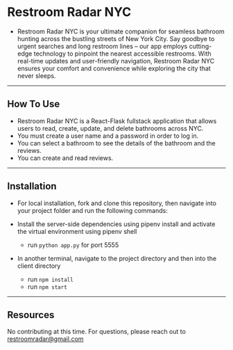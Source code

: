 # Restroom Radar NYC
- Restroom Radar NYC is your ultimate companion for seamless bathroom hunting across the bustling streets of New York City. Say goodbye to urgent searches and long restroom lines – our app employs cutting-edge technology to pinpoint the nearest accessible restrooms. With real-time updates and user-friendly navigation, Restroom Radar NYC ensures your comfort and convenience while exploring the city that never sleeps.

---

## How To Use

- Restroom Radar NYC is a React-Flask fullstack application that allows users to read, create, update, and delete bathrooms across NYC. 
- You must create a user name and a password in order to log in. 
- You can select a bathroom to see the details of the bathroom and the reviews.
- You can create and read reviews. 

---

## Installation

- For local installation, fork and clone this repository, then navigate into your project folder and run the following commands:

- Install the server-side dependencies using pipenv install and activate the virtual environment using pipenv shell
    - run `python app.py` for port 5555

- In another terminal, navigate to the project directory and then into the client directory
    - run `npm install`
    - run `npm start`

---

## Resources
No contributing at this time. For questions, please reach out to restroomradar@gmail.com